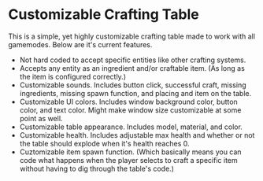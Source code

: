 # Customizable Crafting Table
This is a simple, yet highly customizable crafting table made to work with all gamemodes. Below are it's current features.
<ul>
  <li>Not hard coded to accept specific entities like other crafting systems.</li>
  <li>Accepts any entity as an ingredient and/or craftable item. (As long as the item is configured correctly.)</li>
  <li>Customizable sounds. Includes button click, successful craft, missing ingredients, missing spawn function, and placing and item on the table.</li>
  <li>Customizable UI colors. Includes window background color, button color, and text color. Might make window size customizable at some point as well.</li>
  <li>Customizable table appearance. Includes model, material, and color.</li>
  <li>Customizable health. Includes adjustable max health and whether or not the table should explode when it's health reaches 0.</li>
  <li>Cuztomizable item spawn function. (Which basically means you can code what happens when the player selects to craft a specific item without having to dig through the table's code.)</li>
</ul>
